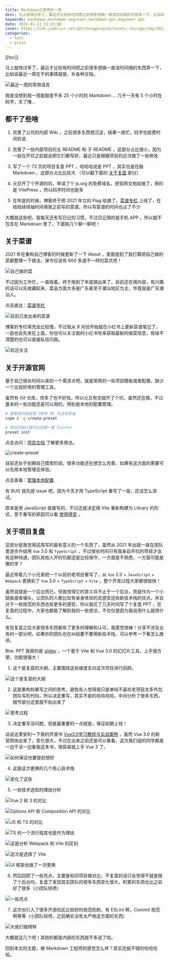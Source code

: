 ```yaml
---
title: Markdown工程师的一周
desc: 马上就快过年了，最近才比较有时间把之前很多想搞一直没时间搞的东西弄一下，比如说最近一周在干的事情就是，补各种文档。我是没想到我一周能敲差不多 25 个小时的 Markdown … 几乎一天有 5 个小时在码字，天了噜…
keywords: markdown,markdown engineer,markdown ppt,engineer ppt
date: 2022-01-21 23:23:00
cover: https://cdn.jsdelivr.net/gh/chengpeiquan/assets-storage/img/2022/01/20220121232301.jpg
categories:
  - tech
  - prose
---
```


[[toc]]

马上就快过年了，最近才比较有时间把之前很多想搞一直没时间搞的东西弄一下，比如说最近一周在干的事情就是，补各种文档。

![最近一周的常用语言](https://cdn.jsdelivr.net/gh/chengpeiquan/assets-storage/img/2022/01/20220121232856.png)

我是没想到我一周能敲差不多 25 个小时的 Markdown … 几乎一天有 5 个小时在码字，天了噜…

## 都干了些啥

1. 完善了公司的内部 Wiki ，之前很多东西想沉淀，结果一直忙，码字也挺费时间的说

2. 完善了一些内部项目的主 README 和 子 README ，这部分占比很小，因为一般在开坑之前就会把它们都写好，最近只是根据项目的近况做了一些修改

3. 写了一个 73 页的项目复盘 PPT ，哈哈哈说是 PPT ，其实也是在敲 Markdown ，这部分占比比较大 （可以戳下面的 [关于复盘](#关于复盘) 部分）

4. 元旦开了个开源的坑，申请了个 js.org 的免费域名，把官网文档给做了，用的是 VitePress ，所以码字时间也挺多

5. 在年底的时候，博客终于把 2021 年立的 Flag 给摘了，[菜谱专栏](https://chengpeiquan.com/cookbook) 上线了，在陆陆续续抽时间填我之前写的菜谱，所以写菜谱的时间也占了不少

大概就这些吧，我每天还有写日记的习惯，不过日记用的是手机 APP ，所以就不包含在 Markdown 里了，下面挑几个聊一聊吧！

## 关于菜谱

2021 年在重构自己博客的时候更新了一下 About ，里面提到了我打算把自己做的菜都整理一下做法，保守应该有 600 多道不一样的菜式吧！

![自己做的菜](https://cdn.jsdelivr.net/gh/chengpeiquan/assets-storage/img/2021/02/20210218210634.jpg)

不过因为工作忙，一直拖着，终于拖到了年底搞出来了，目前还在填内容，有兴趣的话可以先收藏起来，菜品方面大多是广东甚至于潮汕地区为主，毕竟我是广东潮汕人。

点击直达：[菜谱专栏](https://chengpeiquan.com/cookbook)

![目前已发出来的菜谱](https://cdn.jsdelivr.net/gh/chengpeiquan/assets-storage/img/2022/01/20220122012527.jpg)

博客的专栏填充会比较慢，不过我从 8 月份开始就在小红书上更新菜谱笔记了，一般也会先发在上面，你也可以关注我的小红书号来获取最新的做菜信息，有啥不清楚的也可以直接私信问我。

![欢迎关注](https://cdn.jsdelivr.net/gh/chengpeiquan/assets-storage/img/2022/01/20220122013207.jpg)

## 关于开源官网

基于自己很长时间以来的一个需求点吧，就是常用的一些项目模板或者配置，缺少一个比较好用的管理工具。

虽然有 Git 仓库，但多了也不好找，所以元旦有空就开了个坑，虽然还在搞，不过基本的一些功能还是可以用的，特别是本地的配置管理。

```bash
# 都是国内我就用 CNPM 吧，先全局安装
cnpm i -g create-preset

# 然后初始化就可以创建一套 Starter
preset init
```

点击访问：[项目文档](https://preset.js.org/zh/) 了解更多用法。

![create-preset](https://cdn.jsdelivr.net/gh/chengpeiquan/assets-storage/img/2021/11/20220110155037.gif)

目前还处于初期自己摸索阶段，很多功能还在想怎么完善，如果有这方面的需要可以先用本地管理去体验。

点击查看：[管理本地配置](https://preset.js.org/zh/docs.html#%E7%AE%A1%E7%90%86%E6%9C%AC%E5%9C%B0%E9%85%8D%E7%BD%AE)

有 BUG 就先提 issue 吧，因为今天才用 TypeScript 重写了一版，还没怎么测试。

原本是用 JavaScript 直接写的，不过还是决定用 Vite 重新构建为 Library 的形式，至于重写的原因可以看 [使用感受](https://chengpeiquan.com/article/javascript-with-typescript-type-checking.html#%E4%BD%BF%E7%94%A8%E6%84%9F%E5%8F%97) 。

## 关于项目复盘

这部分是我觉得这周写的最有意义的一个东西了，虽然从 2021 年出就一直在团队里逐步升级用 `Vue` 3.0 和 `TypeScript` ，不过很长时间只有我亲自开坑的项目才会有这种待遇，团队其他人开的坑都还是比较保守，一方面是不熟悉，一方面可能是懒的学？

最近带着几个小兄弟把一个以前的老项目重写了，从 `Vue` 2.0 + `JavaScript` + `Webpack` 更换到了 `Vue` 3.0 + `TypeScript` + `Vite` ，整个开发过程大家都很愉快！

虽然说就是一个后台而已，但我觉得它的意义并不止于一个后台，而是作为一个小跳板或者噱头，让团队的人都比较有亲身体验的去感受这些新技术栈的优点，并且对于一些规范的东西也有更多的感受，所以我花了几天时间写了个复盘 PPT ，在复盘的过程中，大家也都能了解到我的一些想法，不仅仅是因为我说用什么就用什么。

发现复盘之后大家很多东西都有了更多的理解和认可，我感觉很棒！分享不涉及业务的一部分吧，如果你的团队也在纠结要不要用新技术栈，可以参考一下看怎么推进。

Btw: PPT 我用的是 [slidev](https://cn.sli.dev/) ，一个基于 Vite 和 Vue 3.0 的幻灯片工具，上手很方便，功能很强大！

1. 这个是复盘的大纲，主要围绕这些维度去对这次项目进行回顾。

![这个是复盘的大纲](https://cdn.jsdelivr.net/gh/chengpeiquan/assets-storage/img/2022/01/20220122004937.jpg)

2. 这是重构和重写之间的思考，避免有人觉得我只是单纯不喜欢老项目太多外包团队写的代码，所以决定重写，其实不是的哈哈哈哈，中间分析了很多东西，细节部分这里就不贴出来了

![思考过程](https://cdn.jsdelivr.net/gh/chengpeiquan/assets-storage/img/2022/01/20220122004938.jpg)

3. 决定重写没问题，但是最重要的一点就是，保证如期上线！

话说这里安利一下我的开源书 [Vue3.0学习教程与实战案例](https://vue3.chengpeiquan.com/) ，虽然 Vue 3.0 的新官网快出来了，变化很大，不过在出来之前还是可以看看，这次我们组的同学都是一边干活一边看我这本书，很容易就上手 Vue 3 了。

![如何保证也要提前想好](https://cdn.jsdelivr.net/gh/chengpeiquan/assets-storage/img/2022/01/20220122004939.jpg)

4. 这是这次更换的几个核心技术栈

![变化了这些](https://cdn.jsdelivr.net/gh/chengpeiquan/assets-storage/img/2022/01/20220122004940.jpg)

5. 一些技术选型的理由分析

![Vue 2 和 3 的对比](https://cdn.jsdelivr.net/gh/chengpeiquan/assets-storage/img/2022/01/20220122004941.jpg)

![Options API 和 Composition API 的对比](https://cdn.jsdelivr.net/gh/chengpeiquan/assets-storage/img/2022/01/20220122004942.jpg)

![JS 和 TS 的对比](https://cdn.jsdelivr.net/gh/chengpeiquan/assets-storage/img/2022/01/20220122004943.jpg)

![TS 的一个流行程度也是作为理由](https://cdn.jsdelivr.net/gh/chengpeiquan/assets-storage/img/2022/01/20220122004944.jpg)

![这是分析 Webpack 和 Vite 的区别](https://cdn.jsdelivr.net/gh/chengpeiquan/assets-storage/img/2022/01/20220122004945.jpg)

![这次是选择了 Vite](https://cdn.jsdelivr.net/gh/chengpeiquan/assets-storage/img/2022/01/20220122004946.jpg)

![UI 框架也做了一次更换](https://cdn.jsdelivr.net/gh/chengpeiquan/assets-storage/img/2022/01/20220122004947.jpg)

6. 然后回顾了一些亮点，主要是和旧项目做对比，不复盘的话只会觉得不就是做了个后台吗，复盘了发现其实团队的很多东西变化很大，积累的东西也比之前好了很多（小团队轻喷）

![一些亮点](https://cdn.jsdelivr.net/gh/chengpeiquan/assets-storage/img/2022/01/20220122004948.jpg)

7. 这次也引入了很多开源社区比较好的规范机制，有 ESLint 啊，Commit 规范啊等等（小团队轻喷，之前确实没有太严格这方面的东西）

![大佬们做榜样](https://cdn.jsdelivr.net/gh/chengpeiquan/assets-storage/img/2022/01/20220122004949.jpg)

大概就这几个吧！其他的都是内部的东西就不多说了哈。

回到本文的主题，做 Markdown 工程师的感觉怎么样？其实还挺不错的哈哈哈哈。

